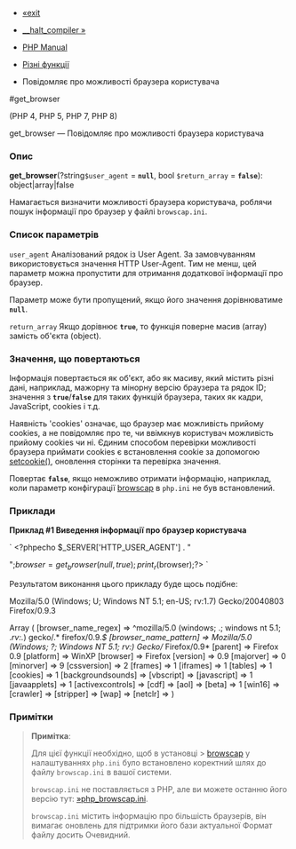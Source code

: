 - [«exit](function.exit.md)
- [\_\_halt_compiler »](function.halt-compiler.md)

- [PHP Manual](index.md)
- [Різні функції](ref.misc.md)
- Повідомляє про можливості браузера користувача

#get_browser

(PHP 4, PHP 5, PHP 7, PHP 8)

get_browser — Повідомляє про можливості браузера користувача

### Опис

**get_browser**(?string`$user_agent` = **`null`**, bool `$return_array`
= **`false`**): object\|array\|false

Намагається визначити можливості браузера користувача, роблячи пошук
інформації про браузер у файлі `browscap.ini`.

### Список параметрів

`user_agent`
Аналізований рядок із User Agent. За замовчуванням використовується значення
HTTP User-Agent. Тим не менш, цей параметр можна пропустити для
отримання додаткової інформації про браузер.

Параметр може бути пропущений, якщо його значення дорівнюватиме **`null`**.

`return_array`
Якщо дорівнює **`true`**, то функція поверне масив (array) замість об'єкта
(object).

### Значення, що повертаються

Інформація повертається як об'єкт, або як масиву, який
містить різні дані, наприклад, мажорну та мінорну версію
браузера та рядок ID; значення з **`true`**/**`false`** для таких
функцій браузера, таких як кадри, JavaScript, cookies і т.д.

Наявність 'cookies' означає, що браузер має можливість прийому
cookies, а не повідомляє про те, чи ввімкнув користувач можливість прийому
cookies чи ні. Єдиним способом перевірки можливості браузера
приймати cookies є встановлення cookie за допомогою
[setcookie()](function.setcookie.md), оновлення сторінки та перевірка
значення.

Повертає **`false`**, якщо неможливо отримати інформацію, наприклад,
коли параметр конфігурації
[browscap](misc.configuration.md#ini.browscap) в `php.ini` не був
встановлений.

### Приклади

**Приклад #1 Виведення інформації про браузер користувача**

` <?phpecho $_SERVER['HTTP_USER_AGENT'] . "

";$browser = get_browser(null, true);print_r($browser);?> `

Результатом виконання цього прикладу буде щось подібне:

Mozilla/5.0 (Windows; U; Windows NT 5.1; en-US; rv:1.7) Gecko/20040803 Firefox/0.9.3

Array
(
[browser_name_regex] => ^mozilla/5\.0 (windows; .; windows nt 5\.1; .*rv:.*) gecko/.* firefox/0\.9.*$
[browser_name_pattern] => Mozilla/5.0 (Windows; ?; Windows NT 5.1; *rv:*) Gecko/* Firefox/0.9*
[parent] => Firefox 0.9
[platform] => WinXP
[browser] => Firefox
[version] => 0.9
[majorver] => 0
[minorver] => 9
[cssversion] => 2
[frames] => 1
[iframes] => 1
[tables] => 1
[cookies] => 1
[backgroundsounds] =>
[vbscript] =>
[javascript] => 1
[javaapplets] => 1
[activexcontrols] =>
[cdf] =>
[aol] =>
[beta] => 1
[win16] =>
[crawler] =>
[stripper] =>
[wap] =>
[netclr] =>
)

### Примітки

> **Примітка**:
>
> Для цієї функції необхідно, щоб в установці > [browscap](misc.configuration.md#ini.browscap) у налаштуваннях
> `php.ini` було встановлено коректний шлях до файлу `browscap.ini` в
> вашої системи.
>
> `browscap.ini` не поставляється з PHP, але ви можете останню його
> версію тут: [»php_browscap.ini](http://browscap.org/).
>
> `browscap.ini` містить інформацію про більшість браузерів, він вимагає
> оновлень для підтримки його бази актуальної Формат файлу досить
> Очевидний.
